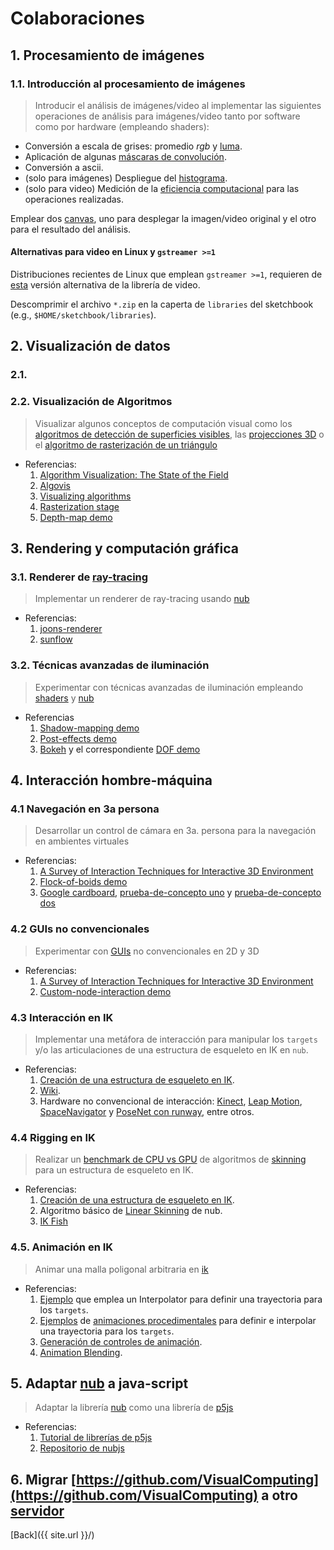 # Colaboraciones

## 1. Procesamiento de imágenes

### 1.1. Introducción al procesamiento de imágenes

> Introducir el análisis de imágenes/video al implementar las siguientes operaciones de análisis para imágenes/video tanto por software como por hardware (empleando shaders):

* Conversión a escala de grises: promedio _rgb_ y [luma](https://en.wikipedia.org/wiki/HSL_and_HSV#Disadvantages).
* Aplicación de algunas [máscaras de convolución](https://en.wikipedia.org/wiki/Kernel_(image_processing)).
* Conversión a ascii.
* (solo para imágenes) Despliegue del [histograma](https://en.wikipedia.org/wiki/Image_histogram).
* (solo para video) Medición de la [eficiencia computacional](https://processing.org/reference/frameRate.html) para las operaciones realizadas.

Emplear dos [canvas](https://processing.org/reference/PGraphics.html), uno para desplegar la imagen/video original y el otro para el resultado del análisis.

#### Alternativas para video en Linux y `gstreamer >=1`

Distribuciones recientes de Linux que emplean `gstreamer >=1`, requieren de [esta](https://github.com/gohai/processing-video/releases/tag/v1.0.2) versión alternativa de la librería de video.

Descomprimir el archivo `*.zip` en la caperta de `libraries` del sketchbook (e.g., `$HOME/sketchbook/libraries`).

## 2. Visualización de datos

### 2.1. 

### 2.2. Visualización de Algoritmos

> Visualizar algunos conceptos de computación visual como los [algoritmos de detección de superficies visibles](https://en.wikipedia.org/wiki/Hidden_surface_determination), las [projecciones 3D](https://en.wikipedia.org/wiki/3D_projection) o el [algoritmo de rasterización de un triángulo](https://fgiesen.wordpress.com/2013/02/06/the-barycentric-conspirac/)

* Referencias:
    1. [Algorithm Visualization: The State of the Field](https://dl.acm.org/citation.cfm?id=1821997)
    2. [Algovis](https://github.com/enjalot/algovis)
    3. [Visualizing algorithms](https://bost.ocks.org/mike/algorithms/)
    4. [Rasterization stage](https://www.scratchapixel.com/lessons/3d-basic-rendering/rasterization-practical-implementation/rasterization-stage)
    5. [Depth-map demo](https://github.com/VisualComputing/nub/tree/master/examples/demos/DepthMap)
    
## 3. Rendering y computación gráfica

### 3.1. Renderer de [ray-tracing](https://en.wikipedia.org/wiki/Ray_tracing_(graphics)) 

> Implementar un renderer de ray-tracing usando [nub](https://github.com/VisualComputing/nub)

* Referencias:
    1. [joons-renderer](https://github.com/joonhyublee/joons-renderer)
    2. [sunflow](http://sunflow.sourceforge.net/index.php?pg=gall)
    
### 3.2. Técnicas avanzadas de iluminación

> Experimentar con técnicas avanzadas de iluminación empleando [shaders](https://visualcomputing.github.io/Shaders/) y [nub](https://github.com/VisualComputing/nub)

* Referencias
    1. [Shadow-mapping demo](https://github.com/VisualComputing/nub/tree/master/examples/demos/ShadowMapping)
    2. [Post-effects demo](https://github.com/VisualComputing/nub/tree/master/examples/demos/PostEffects)
    3. [Bokeh](https://en.wikipedia.org/wiki/Bokeh) y el correspondiente [DOF demo](https://github.com/VisualComputing/nub/blob/master/testing/src/intellij/DOF.java)

## 4. Interacción hombre-máquina

### 4.1 Navegación en 3a persona

> Desarrollar un control de cámara en 3a. persona para la navegación en ambientes virtuales

* Referencias:
    1. [A Survey of Interaction Techniques for Interactive 3D Environment](https://hal.inria.fr/hal-00789413/document)
    2. [Flock-of-boids demo](https://github.com/VisualComputing/nub/tree/master/examples/demos/FlockOfBoids)
    3. [Google cardboard](https://en.wikipedia.org/wiki/Google_Cardboard), [prueba-de-concepto uno](https://github.com/VisualComputing/nub/tree/master/testing/src/processing/VRFlockOfBoids) y [prueba-de-concepto dos](https://github.com/VisualComputing/nub/blob/master/testing/src/intellij/StereoFlock.java)

### 4.2 GUIs no convencionales

> Experimentar con [GUIs](https://es.wikipedia.org/wiki/Interfaz_gr%C3%A1fica_de_usuario) no convencionales en 2D y 3D

* Referencias:
    1. [A Survey of Interaction Techniques for Interactive 3D Environment](https://hal.inria.fr/hal-00789413/document)
    2. [Custom-node-interaction demo](https://github.com/VisualComputing/nub/tree/master/examples/demos/CustomNodeInteraction)


### 4.3 Interacción en IK

> Implementar una metáfora de interacción para manipular los `targets` y/o las articulaciones de una estructura de esqueleto en IK en `nub`.

* Referencias:
    1. [Creación de una estructura de esqueleto en IK](?).
    2. [Wiki](https://github.com/sechaparroc/nub/wiki/Solving-IK-with-rotational-constraints).
    3. Hardware no convencional de interacción: [Kinect](https://en.wikipedia.org/wiki/Kinect), [Leap Motion](https://en.wikipedia.org/wiki/Leap_Motion), [SpaceNavigator](https://en.wikipedia.org/wiki/3Dconnexion) y [PoseNet con runway](https://www.youtube.com/watch?v=7btNir5L8Jc&t=438s), entre otros.

### 4.4 Rigging en IK

> Realizar un [benchmark de CPU vs GPU](https://en.wikipedia.org/wiki/Benchmark_(computing)) de algoritmos de [skinning](https://www.youtube.com/watch?v=YXDzMZaAo0U) para un estructura de esqueleto en IK.

* Referencias:
    1. [Creación de una estructura de esqueleto en IK](?).
    2. Algoritmo básico de [Linear Skinning]() de nub.
    3. [IK Fish](https://github.com/VisualComputing/nub/tree/ik/examples/ik/skinning/Fish)
    
### 4.5. Animación en IK

> Animar una malla poligonal arbitraria en [ik](https://en.wikipedia.org/wiki/Inverse_kinematics)

* Referencias:
    1. [Ejemplo](?) que emplea un Interpolator para definir una trayectoria para los `targets`.
    2. [Ejemplos](?) de [animaciones procedimentales]((https://en.wikipedia.org/wiki/Procedural_animation)) para definir e interpolar una trayectoria para los `targets`.
    3. [Generación de controles de animación](https://www.khanacademy.org/partner-content/pixar/animate).
    4. [Animation Blending](http://guillaumeblanc.github.io/ozz-animation/samples/blend/).
    
## 5. Adaptar [nub](https://github.com/VisualComputing/nub) a java-script

> Adaptar la librería [nub](https://github.com/VisualComputing/nub) como una librería de [p5js](https://p5js.org/)

* Referencias:
    1. [Tutorial de librerías de p5js](https://github.com/processing/p5.js/blob/master/contributor_docs/creating_libraries.md)
    2. [Repositorio de nubjs](https://github.com/VisualComputing/nubjs)

## 6. Migrar [https://github.com/VisualComputing](https://github.com/VisualComputing) a otro [servidor](https://en.wikipedia.org/wiki/Comparison_of_source-code-hosting_facilities)

[Back]({{ site.url }}/)